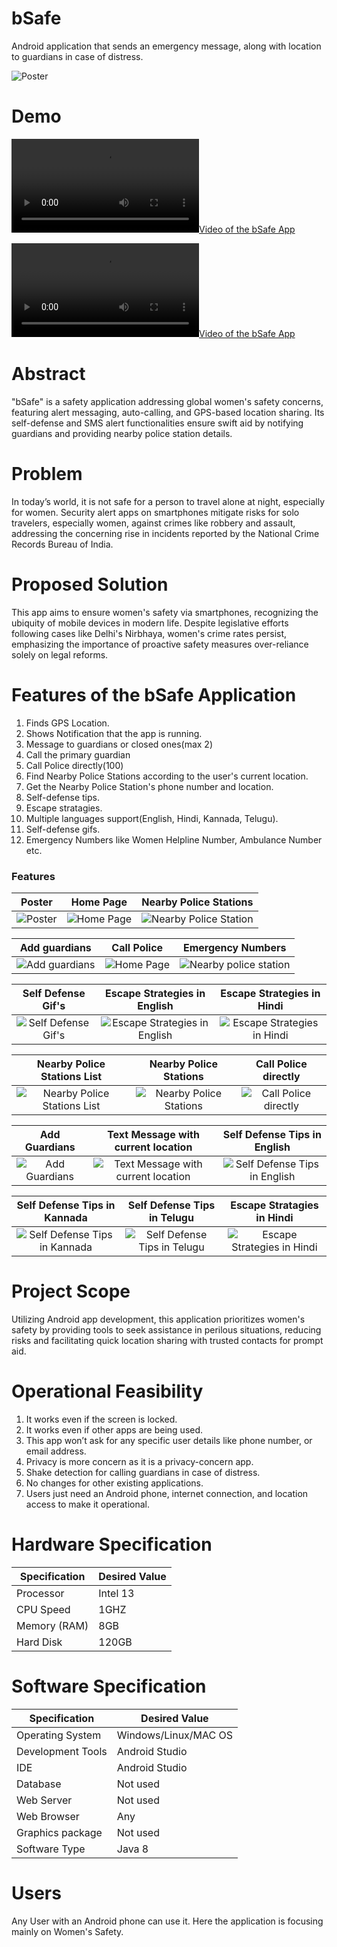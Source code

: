 # bSafe
Android application that sends an emergency message, along with location to guardians in case of distress.


![Poster](project_materials/poster.jpg)

# Demo
[![Video of the bSafe App](project_materials/video.mp4)](https://www.youtube.com/watch?v=UIgyPF_AUyg) 

[![Video of the bSafe App](project_materials/video.mp4)](https://www.youtube.com/watch?v=UIgyPF_AUyg)


# Abstract

"bSafe" is a safety application addressing global women's safety concerns, featuring alert messaging, auto-calling, and GPS-based location sharing. Its self-defense and SMS alert functionalities ensure swift aid by notifying guardians and providing nearby police station details.

# Problem 
In today’s world, it is not safe for a person to travel alone at night, especially for
women. Security alert apps on smartphones mitigate risks for solo travelers, especially women, against crimes like robbery and assault, addressing the concerning rise in incidents reported by the National Crime Records Bureau of India.

# Proposed Solution 

This app aims to ensure women's safety via smartphones, recognizing the ubiquity of mobile devices in modern life. Despite legislative efforts following cases like Delhi's Nirbhaya, women's crime rates persist, emphasizing the importance of proactive safety measures over-reliance solely on legal reforms.

# Features of the bSafe Application

1. Finds GPS Location.
2. Shows Notification that the app is running.
3. Message to guardians or closed ones(max 2)
4. Call the primary guardian
5. Call Police directly(100)
6. Find Nearby Police Stations according to the user's current location.
7. Get the Nearby Police Station's phone number and location.
8. Self-defense tips.
9. Escape stratagies.
10. Multiple languages support(English, Hindi, Kannada, Telugu).
11. Self-defense gifs.
12. Emergency Numbers like Women Helpline Number, Ambulance Number etc.


### Features

|               Poster                | Home Page | Nearby Police Stations  |
|:------------------------------------:|:--:| :---: |
|  ![Poster](project_materials/poster.jpg)  |  ![Home Page](project_materials/home_english.jpeg)| ![Nearby Police Station](project_materials/nearby_police_stations.jpeg)|  


|               Add guardians               | Call Police | Emergency Numbers |
|:------------------------------------:|:--:| :---: |
|  ![Add guardians](project_materials/add_guardian_number.jpeg)  |  ![Home Page](project_materials/call_police.jpeg)| ![Nearby police station](project_materials/emergency_numbers_english.jpeg)|  


|               Self Defense Gif's       | Escape Strategies in English | Escape Strategies in Hindi |
|:------------------------------------:|:--:| :---: |
|  ![Self Defense Gif's](project_materials/self_defense_english.jpeg)  |  ![Escape Strategies in English](project_materials/escape_english.jpeg)| ![Escape Strategies in Hindi](project_materials/escape_hindi.jpeg)| 

|               Nearby Police Stations List| Nearby Police Stations  | Call Police directly|
|:------------------------------------:|:--:| :---: |
|  ![Nearby Police Stations List](project_materials/nearby_police_stations_list.jpeg)  |  ![Nearby Police Stations](project_materials/nearby_police_stations.jpeg)| ![Call Police directly](project_materials/call_police.jpeg)| 

|               Add Guardians| Text Message with current location | Self Defense Tips in English |
|:------------------------------------:|:--:| :---: |
|  ![Add Guardians](project_materials/add_guardian_number.jpeg)  |  ![Text Message with current location](project_materials/text_message.jpeg)| ![Self Defense Tips in English](project_materials/tips_english.jpeg)| 

|               Self Defense Tips in Kannada| Self Defense Tips in Telugu | Escape Stratagies in Hindi |
|:------------------------------------:|:--:| :---: |
|  ![Self Defense Tips in Kannada](project_materials/tips_kannada.jpeg)  |  ![Self Defense Tips in Telugu](project_materials/tips_telugu.jpeg)| ![Escape Strategies in Hindi](project_materials/escape_hindi.jpeg)|


# Project Scope

Utilizing Android app development, this application prioritizes women's safety by providing tools to seek assistance in perilous situations, reducing risks and facilitating quick location sharing with trusted contacts for prompt aid.

# Operational Feasibility

1. It works even if the screen is locked.
2. It works even if other apps are being used.
3. This app won’t ask for any specific user details like phone number, or email address.
4. Privacy is more concern as it is a privacy-concern app.
5. Shake detection for calling guardians in case of distress.
6. No changes for other existing applications.
7. Users just need an Android phone, internet connection, and location access to make it operational.


# Hardware Specification

| Specification      | Desired Value |
| ----------- | ----------- |
| Processor      | Intel 13  |
| CPU Speed   | 1GHZ     |
| Memory (RAM)  | 8GB     |
| Hard Disk  | 120GB   |

# Software Specification

| Specification      | Desired Value |
| ----------- | ----------- |
| Operating System     | Windows/Linux/MAC OS  |
| Development Tools  | Android Studio     |
| IDE  | Android Studio     |
| Database   | Not used  |
| Web Server   |  Not used  |
| Web Browser  | Any  |
| Graphics package  | Not used   |
| Software Type  | Java 8 |

# Users
Any User with an Android phone can use it. Here the application is focusing mainly on Women's Safety.
